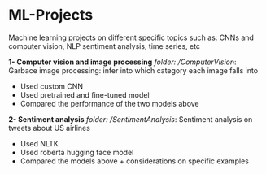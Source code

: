 # ML-Projects

Machine learning projects on different specific topics such as: CNNs and computer vision, NLP sentiment analysis, time series, etc

**1- Computer vision and image processing**  *folder: /ComputerVision*:
  Garbace image processing: infer into which category each image falls into
  - Used custom CNN
  - Used pretrained and fine-tuned model
  - Compared the performance of the two models above

**2- Sentiment analysis**  *folder: /SentimentAnalysis*:
  Sentiment analysis on tweets about US airlines
  - Used NLTK
  - Used roberta hugging face model
  - Compared the models above + considerations on specific examples
